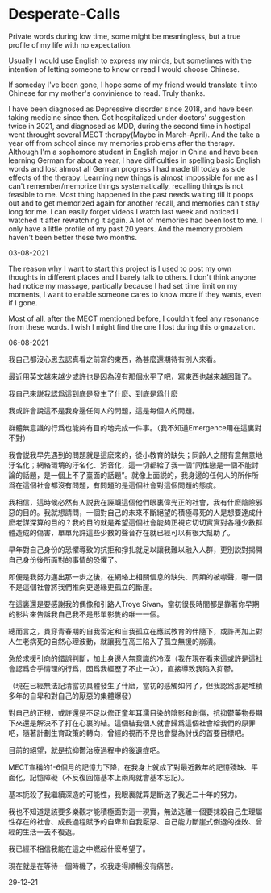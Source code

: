 # Desperate-Calls
Private words during low time, some might be meaningless, but a true profile of my life with no expectation.

Usually I would use English to express my minds, but sometimes with the intention of letting someone to know or read I would choose Chinese.

If someday I've been gone, I hope some of my friend would translate it into Chinese for my mother's convinience to read. Truly thanks.


I have been diagnosed as Depressive disorder since 2018, and have been taking medicine since then. Got hospitalized under doctors' suggestion twice in 2021, and diagnosed as MDD, during the second time in hostipal went throught several MECT therapy(Maybe in March-April). And the take a year off from school since my memories problems after the therapy. Although I'm a sophomore student in English major in China and have been learning German for about a year, I have difficulties in spelling basic English words and lost almost all German progress I had made till today as side effects of the therapy. Learning new things is almost impossible for me as I can't remember/memorize things systematically, recalling things is not feasible to me. Most thing happened in the past needs waiting till it poops out and to get memorized again for another recall, and memories can't stay long for me. I can easily forget videos I watch last week and noticed I watched it after rewatching it again. A lot of memories had been lost to me. I only have a little profile of my past 20 years. And the memory problem haven't been better these two months.


03-08-2021

The reason why I want to start this project is I used to post my own thoughts in different places and I barely talk to others. I don't think anyone had notice my massage, partically because I had set time limit on my moments, I want to enable someone cares to know more if they wants, even if I gone.

Most of all, after the MECT mentioned before, I couldn't feel any resonance from these words. I wish I might find the one I lost during this orgnazation.


06-08-2021


我自己都沒心思去認真看之前寫的東西，為甚麼還期待有別人來看。

最近用英文越來越少或許也是因為沒有那個水平了吧，寫東西也越來越困難了。

我自己來説我認爲這到底是發生了什麽、到底是爲什麽

我或許會說這不是我身邊任何人的問題，這是每個人的問題。

群體無意識的行爲也能夠有目的地完成一件事。（我不知道Emergence用在這裏對不對）

我會説我早先遇到的問題就是這麽來的，從小教育的缺失；同齡人之間有意無意地汙名化；網絡環境的汙名化、消音化，這一切都給了我一個“同性戀是一個不能討論的話題，是一個上不了臺面的話題”。就像上面説的，我身邊的任何人的所作所爲在這個社會都沒有問題，有問題的是這個社會對這個問題的態度。

我相信，這時候必然有人説我在誣衊這個他們眼裏偉光正的社會，我有什麽陰險邪惡的目的。我就想請問，一個對自己的未來不斷絕望的積極尋死的人是想要達成什麽老謀深算的目的？我的目的就是希望這個社會能夠正視它切切實實對各種少數群體造成的傷害，單單允許這些少數的聲音存在就已經可以有很大幫助了。

早年對自己身份的恐懼導致的抗拒和掙扎就足以讓我難以融入人群，更別説對揭開自己身份後所面對的事情的恐懼了。

即便是我努力邁出那一步之後，在網絡上相關信息的缺失、同類的被噤聲，哪一個不是這個社會將我們推向更邊緣更孤立的斷崖。

在這裏還是要感謝我的偶像和引路人Troye Sivan，當初很長時間都是靠著你早期的影片來告訴我自己我不是形單影隻的唯一一個。

總而言之，貫穿青春期的自我否定和自我孤立在應試教育的伴隨下，或許再加上對人生老病死的自然心理波動，就讓我在高三陷入了孤立無援的崩潰。

急於求援引向的錯誤判斷，加上身邊人無意識的冷漠（我在現在看來這或許是這社會認爲合乎情理的行爲，因爲我經歷了不止一次），直接導致我陷入抑鬱。

（現在已經無法記清當初具體發生了什麽，當初的感觸如何了，但我認爲那是堆積多年的自卑和對自己的厭惡的集體爆發）

對自己的正視，或許還是不足以修正童年耳濡目染的陰影和創傷，抗抑鬱藥物長期下來還是解決不了打在心裏的結。這個結我個人就會歸爲這個社會給我們的原罪吧，隨著計劃生育政策的轉向，曾經的視而不見也會變為討伐的首要目標吧。

目前的絕望，就是抗抑鬱治療過程中的後遺症吧。

MECT宣稱的1-6個月的記憶力下降，在我身上就成了對最近數年的記憶殘缺、平面化，記憶障礙（不反復回憶基本上兩周就會基本忘記）。

基本扼殺了我繼續深造的可能性，我眼裏就算是斷送了我近二十年的努力。

我也不知道是該要多樂觀才能積極面對這一現實，無法逃離一個要抹殺自己生理屬性存在的社會、成長過程賦予的自卑和自我厭惡、自己能力斷崖式倒退的挫敗、曾經的生活一去不復返。

我已經不相信我能在這之中燃起什麽希望了。

現在就是在等待一個時機了，祝我走得順暢沒有痛苦。

29-12-21
